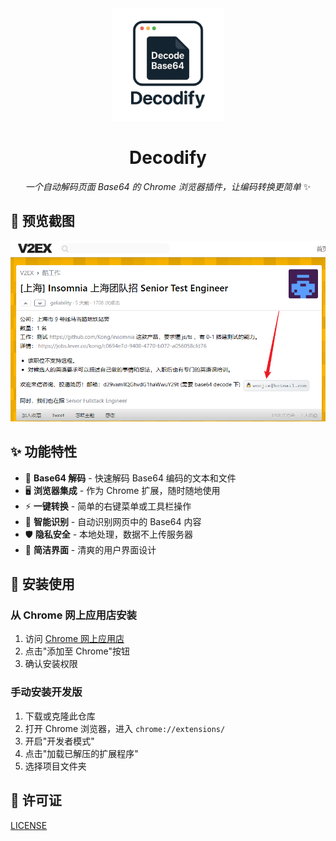 <div align="center">

<img src="./icon/logo.png" width="180" height="180" />

# Decodify

*一个自动解码页面 Base64 的 Chrome 浏览器插件，让编码转换更简单* ✨

</div>

## 📸 预览截图

![Decodify Screenshot](./screenshoot/example1.png)

## ✨ 功能特性

- 🔄 **Base64 解码** - 快速解码 Base64 编码的文本和文件
- 🖥️ **浏览器集成** - 作为 Chrome 扩展，随时随地使用
- ⚡ **一键转换** - 简单的右键菜单或工具栏操作
- 🎯 **智能识别** - 自动识别网页中的 Base64 内容
- 🛡️ **隐私安全** - 本地处理，数据不上传服务器
- 🎨 **简洁界面** - 清爽的用户界面设计

## 🚀 安装使用

### 从 Chrome 网上应用店安装
1. 访问 [Chrome 网上应用店](https://chrome.google.com/webstore/detail/your-extension-id)
2. 点击"添加至 Chrome"按钮
3. 确认安装权限

### 手动安装开发版
1. 下载或克隆此仓库
2. 打开 Chrome 浏览器，进入 `chrome://extensions/`
3. 开启"开发者模式"
4. 点击"加载已解压的扩展程序"
5. 选择项目文件夹

## 📄 许可证

[LICENSE](./LICENSE)

